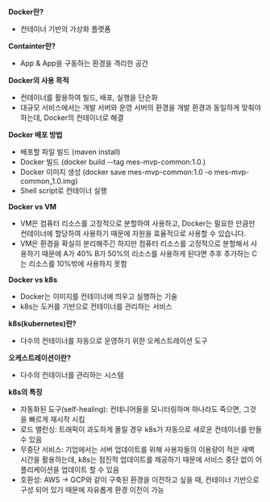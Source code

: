 **Docker란?**

- 컨테이너 기반의 가상화 플랫폼

**Containter란?**

- App & App을 구동하는 환경을 격리한 공간

**Docker의 사용 목적**

- 컨테이너를 활용하여 빌드, 배포, 실행을 단순화
- 대규모 서비스에서는 개발 서버와 운영 서버의 환경을 개발 환경과 동일하게 맞춰야 하는데, Docker의 컨테이너로 해결

**Docker 배포 방법**

- 배포할 파일 빌드 (maven install)
- Docker 빌드 (docker build --tag mes-mvp-common:1.0.)
- Docker 이미지 생성 (docker save mes-mvp-common:1.0 -o mes-mvp-common_1.0.img)
- Shell script로 컨테이너 실행

**Docker vs VM**

- VM은 컴퓨터 리소스를 고정적으로 분할하여 사용하고, Docker는 필요한 만큼만 컨테이너에 할당하여 사용하기 때문에 자원을 효율적으로 사용할 수 있습니다.
- VM은 환경을 확실히 분리해주긴 하지만 컴퓨터 리소스를 고정적으로 분할해서 사용하기 때문에 A가 40% B가 50%의 리소스를 사용하게 된다면 추후 추가하는 C는 리소스를 10%밖에 사용하지 못함

**Docker vs k8s**

- Docker는 이미지를 컨테이너에 띄우고 실행하는 기술
- k8s는 도커를 기반으로 컨테이너를 관리하는 서비스

**k8s(kubernetes)란?**

- 다수의 컨테이너를 자동으로 운영하기 위한 오케스트레이션 도구

**오케스트레이션이란?**

- 다수의 컨테이너를 관리하는 시스템

**k8s의 특징**

- 자동화된 도구(self-healing): 컨테니어들을 모니터링하며 하나라도 죽으면, 그것을 빠르게 재시작 시킴
- 로드 밸런싱: 트래픽이 과도하게 몰릴 경우 k8s가 자동으로 새로운 컨테이너를 만들 수 있음
- 무중단 서비스: 기업에서는 서버 업데이트를 위해 사용자들의 이용량이 적은 새벽 시간을 활용하는데, k8s는 점진적 업데이트를 제공하기 때문에 서비스 중단 없이 어플리케이션을 업데이트 할 수 있음
- 호환성: AWS -> GCP와 같이 구축된 환경을 이전하고 싶을 때, 컨테이너 기반으로 구성 되어 있기 때문에 자유롭게 환경 이전이 가능
